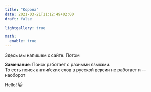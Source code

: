```yaml
---
title: "Корона"
date: 2021-03-21T11:12:49+02:00
draft: false

lightgallery: true

math:
  enable: true
---
```


Здесь мы напишем о сайте. Потом

__Замечание__: Поиск работает с разными языками.  
То есть поиск английских слов в русской версии не работает и -- наоборот  
 
Hello!  :smiley_cat:  
